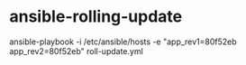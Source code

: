 # ansible-rolling-update
ansible-playbook -i /etc/ansible/hosts -e "app_rev1=80f52eb app_rev2=80f52eb" roll-update.yml
